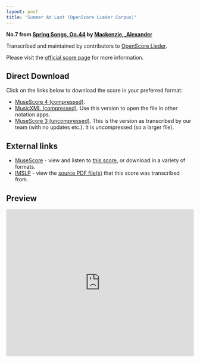 ```yaml
---
layout: post
title: 'Summer At Last (OpenScore Lieder Corpus)'
---
```


__No.7 from [Spring Songs, Op.44](https://fourscoreandmore.org/OpenScore/Mackenzie%2C_Alexander/Spring_Songs%2C_Op.44/) by [Mackenzie,_Alexander](https://fourscoreandmore.org/OpenScore/Mackenzie%2C_Alexander)__

Transcribed and maintained by contributors to [OpenScore Lieder].

Please visit the [official score page] for more information.

[official score page]: https://musescore.com/openscore-lieder-corpus/scores/6510065
[OpenScore Lieder]: https://musescore.com/openscore-lieder-corpus

## Direct Download

Click on the links below to download the score in your preferred format:
- [MuseScore 4 (compressed)](https://fourscoreandmore.org/OpenScore/Mackenzie%2C_Alexander/Spring_Songs%2C_Op.44/7_Summer_At_Last.mscz).
- [MusicXML (compressed)](https://fourscoreandmore.org/OpenScore/Mackenzie%2C_Alexander/Spring_Songs%2C_Op.44/7_Summer_At_Last.mxl). Use this version to open the file in other notation apps.
- [MuseScore 3 (uncompressed)](https://raw.githubusercontent.com/OpenScore/Lieder/refs/heads/main/scores/Mackenzie%2C_Alexander/Spring_Songs%2C_Op.44/7_Summer_At_Last/lc6510065.mscx). This is the version as transcribed by our team (with no updates etc.). It is uncompressed (so a larger file).

## External links

- [MuseScore] - view and listen to [this score][MuseScore], or download in a variety of formats.
- [IMSLP] - view the [source PDF file(s)][IMSLP] that this score was transcribed from.

[MuseScore]: https://musescore.com/score/6510065
[IMSLP]: https://imslp.org/wiki/Special:ReverseLookup/241305

## Preview

<iframe width="100%" height="394" src="https://musescore.com/openscore-lieder-corpus/scores/6510065/embed" frameborder="0" allowfullscreen allow="autoplay; fullscreen"></iframe>
